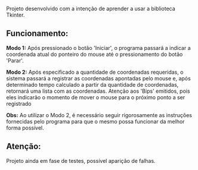 Projeto desenvolvido com a intenção de aprender a usar a biblioteca Tkinter.

## Funcionamento:

**Modo 1:** Após pressionado o botão 'Iniciar', o programa passará a indicar a coordenada atual do ponteiro do mouse até o pressionamento do botão 'Parar'.

**Modo 2:** Após especificado a quantidade de coordenadas requeridas, o sistema passará a registrar as coordenadas apontadas pelo mouse e, após determinado tempo calculado a partir da quantidade de coordenadas, retornará uma lista com as coordenadas. Atenção aos 'Bips' emitidos, pois eles indicarão o momento de mover o mouse para o próximo ponto a ser registrado 

**Obs:** Ao utilizar o Modo 2, é necessário seguir rigorosamente as instruções fornecidas pelo programa para que o mesmo possa funcionar da melhor forma possível.

## Atenção:

Projeto ainda em fase de testes, possível aparição de falhas.
